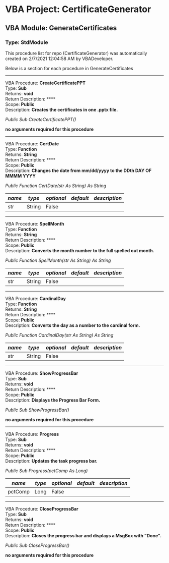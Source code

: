 # VBA Project: **CertificateGenerator**
## VBA Module: **GenerateCertificates**
### Type: StdModule  

This procedure list for repo (CertificateGenerator) was automatically created on 2/7/2021 12:04:58 AM by VBADeveloper.

Below is a section for each procedure in GenerateCertificates

---
VBA Procedure: **CreateCertificatePPT**  
Type: **Sub**  
Returns: **void**  
Return Description: ****  
Scope: **Public**  
Description: **Creates the certificates in one .pptx file.**  

*Public Sub CreateCertificatePPT()*  

**no arguments required for this procedure**


---
VBA Procedure: **CertDate**  
Type: **Function**  
Returns: **String**  
Return Description: ****  
Scope: **Public**  
Description: **Changes the date from mm/dd/yyyy to the DDth DAY OF MMMM YYYY**  

*Public Function CertDate(str As String) As String*  

*name*|*type*|*optional*|*default*|*description*
---|---|---|---|---
str|String|False||


---
VBA Procedure: **SpellMonth**  
Type: **Function**  
Returns: **String**  
Return Description: ****  
Scope: **Public**  
Description: **Converts the month number to the full spelled out month.**  

*Public Function SpellMonth(str As String) As String*  

*name*|*type*|*optional*|*default*|*description*
---|---|---|---|---
str|String|False||


---
VBA Procedure: **CardinalDay**  
Type: **Function**  
Returns: **String**  
Return Description: ****  
Scope: **Public**  
Description: **Converts the day as a number to the cardinal form.**  

*Public Function CardinalDay(str As String) As String*  

*name*|*type*|*optional*|*default*|*description*
---|---|---|---|---
str|String|False||


---
VBA Procedure: **ShowProgressBar**  
Type: **Sub**  
Returns: **void**  
Return Description: ****  
Scope: **Public**  
Description: **Displays the Progress Bar Form.**  

*Public Sub ShowProgressBar()*  

**no arguments required for this procedure**


---
VBA Procedure: **Progress**  
Type: **Sub**  
Returns: **void**  
Return Description: ****  
Scope: **Public**  
Description: **Updates the task progress bar.**  

*Public Sub Progress(pctComp As Long)*  

*name*|*type*|*optional*|*default*|*description*
---|---|---|---|---
pctComp|Long|False||


---
VBA Procedure: **CloseProgressBar**  
Type: **Sub**  
Returns: **void**  
Return Description: ****  
Scope: **Public**  
Description: **Closes the progress bar and displays a MsgBox with "Done".**  

*Public Sub CloseProgressBar()*  

**no arguments required for this procedure**
